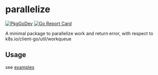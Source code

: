 # parallelize

[![PkgGoDev](https://pkg.go.dev/badge/github.com/rnrch/parallelize)](https://pkg.go.dev/github.com/rnrch/parallelize)
[![Go Report Card](https://goreportcard.com/badge/github.com/rnrch/parallelize)](https://goreportcard.com/report/github.com/rnrch/parallelize)

A minimal package to parallelize work and return error, with respect to k8s.io/client-go/util/workqueue

## Usage

see [examples](examples/main.go)
